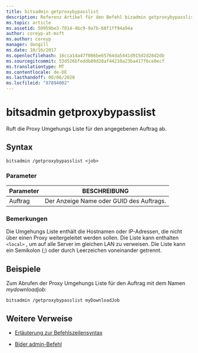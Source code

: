 ```yaml
---
title: bitsadmin getproxybypasslist
description: Referenz Artikel für den Befehl bizadmin getproxybypasslist, der die Proxy Umgehungs Liste für den angegebenen Auftrag abruft.
ms.topic: article
ms.assetid: 50959be3-7014-4bc9-9a7b-68f1ff94a94a
author: coreyp-at-msft
ms.author: coreyp
manager: dongill
ms.date: 10/16/2017
ms.openlocfilehash: 16cca14a47f086be65764da5441d915d2d28d2db
ms.sourcegitcommit: 53d526bfeddb89d28af44210a23ba417f6ce0ecf
ms.translationtype: MT
ms.contentlocale: de-DE
ms.lasthandoff: 08/06/2020
ms.locfileid: "87894002"
---
```

# <a name="bitsadmin-getproxybypasslist"></a>bitsadmin getproxybypasslist

Ruft die Proxy Umgehungs Liste für den angegebenen Auftrag ab.

## <a name="syntax"></a>Syntax

```
bitsadmin /getproxybypasslist <job>
```

### <a name="parameters"></a>Parameter

| Parameter | BESCHREIBUNG |
| -------------- | -------------- |
| Auftrag | Der Anzeige Name oder GUID des Auftrags. |

### <a name="remarks"></a>Bemerkungen

Die Umgehungs Liste enthält die Hostnamen oder IP-Adressen, die nicht über einen Proxy weitergeleitet werden sollen. Die Liste kann enthalten `<local>` , um auf alle Server im gleichen LAN zu verweisen. Die Liste kann ein Semikolon (;) oder durch Leerzeichen voneinander getrennt.

## <a name="examples"></a>Beispiele

Zum Abrufen der Proxy Umgehungs Liste für den Auftrag mit dem Namen *mydownloadjob*:

```
bitsadmin /getproxybypasslist myDownloadJob
```

## <a name="additional-references"></a>Weitere Verweise

- [Erläuterung zur Befehlszeilensyntax](command-line-syntax-key.md)

- [Bider admin-Befehl](bitsadmin.md)
